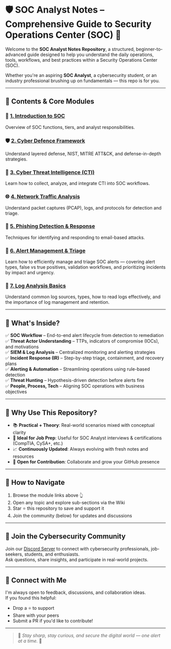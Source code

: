 # 🛡️ SOC Analyst Notes – Comprehensive Guide to Security Operations Center (SOC) 🚨

Welcome to the **SOC Analyst Notes Repository**, a structured, beginner-to-advanced guide designed to help you understand the daily operations, tools, workflows, and best practices within a Security Operations Center (SOC).

Whether you're an aspiring **SOC Analyst**, a cybersecurity student, or an industry professional brushing up on fundamentals — this repo is for you.

---

## 📘 Contents & Core Modules

### 📌 [1. Introduction to SOC](https://github.com/MaheshShukla1/Soc-prep/wiki/Introduction-To-SOC#6-case-study-responding-to-a-phishing-attack)  
Overview of SOC functions, tiers, and analyst responsibilities.

### 🛡️ [2. Cyber Defence Framework](https://github.com/MaheshShukla1/Soc-prep/wiki/Cyber-Defence-Framework)  
Understand layered defense, NIST, MITRE ATT&CK, and defense-in-depth strategies.

### 🧠 [3. Cyber Threat Intelligence (CTI)](https://github.com/MaheshShukla1/SOC_NOTES_2024/wiki/Cyber-Threat-intelligence)  
Learn how to collect, analyze, and integrate CTI into SOC workflows.

### 🌐 [4. Network Traffic Analysis](https://github.com/MaheshShukla1/SOC-Security-Notes/wiki/Network-Traffic-Analysis)  
Understand packet captures (PCAP), logs, and protocols for detection and triage.

### 📧 [5. Phishing Detection & Response](https://github.com/MaheshShukla1/SOC-Analyst-Notes/wiki/Phishing-Attacks:-Understanding,-Detection,-and-Prevention-Strategies)  
Techniques for identifying and responding to email-based attacks.

### 📌 [6. Alert Management & Triage](https://github.com/MaheshShukla1/SOC-Analyst-Notes/wiki/Alert-Management-&-Triage)
Learn how to efficiently manage and triage SOC alerts — covering alert types, false vs true positives, validation workflows, and prioritizing incidents by impact and urgency.

### 📌 [7. Log Analysis Basics](https://github.com/MaheshShukla1/SOC-Analyst-Notes/wiki/Log-Analysis-Basics)  
Understand common log sources, types, how to read logs effectively, and the importance of log management and retention.

---

## 🧩 What's Inside?

✅ **SOC Workflow** – End-to-end alert lifecycle from detection to remediation  
✅ **Threat Actor Understanding** – TTPs, indicators of compromise (IOCs), and motivations  
✅ **SIEM & Log Analysis** – Centralized monitoring and alerting strategies  
✅ **Incident Response (IR)** – Step-by-step triage, containment, and recovery plans  
✅ **Alerting & Automation** – Streamlining operations using rule-based detection  
✅ **Threat Hunting** – Hypothesis-driven detection before alerts fire  
✅ **People, Process, Tech** – Aligning SOC operations with business objectives

---

## 🎯 Why Use This Repository?

- 📚 **Practical + Theory**: Real-world scenarios mixed with conceptual clarity  
- 🧪 **Ideal for Job Prep**: Useful for SOC Analyst interviews & certifications (CompTIA, CySA+, etc.)  
- 📈 **Continuously Updated**: Always evolving with fresh notes and resources  
- 🔗 **Open for Contribution**: Collaborate and grow your GitHub presence

---

## 🚀 How to Navigate

1. Browse the module links above 👆  
2. Open any topic and explore sub-sections via the Wiki  
3. Star ⭐ this repository to save and support it  
4. Join the community (below) for updates and discussions

---

## 👥 Join the Cybersecurity Community

Join our [Discord Server](https://discord.gg/yJFaZ4UMb2) to connect with cybersecurity professionals, job-seekers, students, and enthusiasts.  
Ask questions, share insights, and participate in real-world projects.

---

## 🤝 Connect with Me

I'm always open to feedback, discussions, and collaboration ideas.  
If you found this helpful:
- Drop a ⭐ to support  
- Share with your peers  
- Submit a PR if you'd like to contribute!

---

> 📌 *Stay sharp, stay curious, and secure the digital world — one alert at a time.* 🔐  
